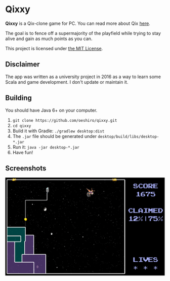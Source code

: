 # Qixxy

**Qixxy** is a Qix-clone game for PC. You can read more about Qix [here](https://en.wikipedia.org/wiki/Qix).

The goal is to fence off a supermajority of the playfield while trying to stay alive and gain as much points as you can.

This project is licensed under [the MIT License](./LICENSE).

## Disclaimer

The app was written as a university project in 2016 as a way to learn some Scala and game development. I don't update or maintain it.

## Building

You should have Java 6+ on your computer.

1.  `git clone https://github.com/oeshiro/qixxy.git`
2.  `cd qixxy`
3.  Build it with Gradle: `./gradlew desktop:dist`
4.  The `.jar` file should be generated under `desktop/build/libs/desktop-*.jar`
5.  Run it: `java -jar desktop-*.jar`
6.  Have fun!

## Screenshots

<img src="screenshots/gameplay.png" alt="Gameplay" width="750" />
